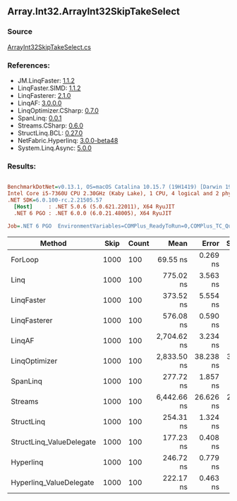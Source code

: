 ﻿## Array.Int32.ArrayInt32SkipTakeSelect

### Source
[ArrayInt32SkipTakeSelect.cs](../LinqBenchmarks/Array/Int32/ArrayInt32SkipTakeSelect.cs)

### References:
- JM.LinqFaster: [1.1.2](https://www.nuget.org/packages/JM.LinqFaster/1.1.2)
- LinqFaster.SIMD: [1.1.2](https://www.nuget.org/packages/LinqFaster.SIMD/1.0.3)
- LinqFasterer: [2.1.0](https://www.nuget.org/packages/LinqFasterer/2.1.0)
- LinqAF: [3.0.0.0](https://www.nuget.org/packages/LinqAF/3.0.0.0)
- LinqOptimizer.CSharp: [0.7.0](https://www.nuget.org/packages/LinqOptimizer.CSharp/0.7.0)
- SpanLinq: [0.0.1](https://www.nuget.org/packages/SpanLinq/0.0.1)
- Streams.CSharp: [0.6.0](https://www.nuget.org/packages/Streams.CSharp/0.6.0)
- StructLinq.BCL: [0.27.0](https://www.nuget.org/packages/StructLinq/0.27.0)
- NetFabric.Hyperlinq: [3.0.0-beta48](https://www.nuget.org/packages/NetFabric.Hyperlinq/3.0.0-beta48)
- System.Linq.Async: [5.0.0](https://www.nuget.org/packages/System.Linq.Async/5.0.0)

### Results:
``` ini

BenchmarkDotNet=v0.13.1, OS=macOS Catalina 10.15.7 (19H1419) [Darwin 19.6.0]
Intel Core i5-7360U CPU 2.30GHz (Kaby Lake), 1 CPU, 4 logical and 2 physical cores
.NET SDK=6.0.100-rc.2.21505.57
  [Host]     : .NET 5.0.6 (5.0.621.22011), X64 RyuJIT
  .NET 6 PGO : .NET 6.0.0 (6.0.21.48005), X64 RyuJIT

Job=.NET 6 PGO  EnvironmentVariables=COMPlus_ReadyToRun=0,COMPlus_TC_QuickJitForLoops=1,COMPlus_TieredPGO=1  Runtime=.NET 6.0  

```
|                   Method | Skip | Count |        Mean |     Error |    StdDev |         Ratio | RatioSD |  Gen 0 | Allocated |
|------------------------- |----- |------ |------------:|----------:|----------:|--------------:|--------:|-------:|----------:|
|                  ForLoop | 1000 |   100 |    69.55 ns |  0.269 ns |  0.210 ns |      baseline |         |      - |         - |
|                     Linq | 1000 |   100 |   775.02 ns |  3.563 ns |  3.333 ns | 11.15x slower |   0.06x | 0.0725 |     152 B |
|               LinqFaster | 1000 |   100 |   373.52 ns |  5.554 ns |  5.195 ns |  5.37x slower |   0.07x | 0.6080 |   1,272 B |
|             LinqFasterer | 1000 |   100 |   576.08 ns |  0.590 ns |  0.461 ns |  8.28x slower |   0.02x | 0.4206 |     880 B |
|                   LinqAF | 1000 |   100 | 2,704.62 ns |  3.234 ns |  2.525 ns | 38.89x slower |   0.13x |      - |         - |
|            LinqOptimizer | 1000 |   100 | 2,833.50 ns | 38.238 ns | 35.768 ns | 40.61x slower |   0.39x | 4.2343 |   8,866 B |
|                 SpanLinq | 1000 |   100 |   277.72 ns |  1.857 ns |  1.450 ns |  3.99x slower |   0.02x |      - |         - |
|                  Streams | 1000 |   100 | 6,442.66 ns | 26.626 ns | 24.906 ns | 92.63x slower |   0.38x | 0.4349 |     912 B |
|               StructLinq | 1000 |   100 |   254.31 ns |  1.324 ns |  1.106 ns |  3.66x slower |   0.02x | 0.0458 |      96 B |
| StructLinq_ValueDelegate | 1000 |   100 |   177.23 ns |  0.408 ns |  0.381 ns |  2.55x slower |   0.00x |      - |         - |
|                Hyperlinq | 1000 |   100 |   246.72 ns |  0.779 ns |  0.608 ns |  3.55x slower |   0.02x |      - |         - |
|  Hyperlinq_ValueDelegate | 1000 |   100 |   222.17 ns |  0.463 ns |  0.410 ns |  3.19x slower |   0.01x |      - |         - |

